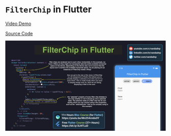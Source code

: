 # `FilterChip` in Flutter

[Video Demo](https://youtu.be/NcewIu3faU0)

[Source Code](filterchip-in-flutter.dart)

![](filterchip-in-flutter.jpg)
